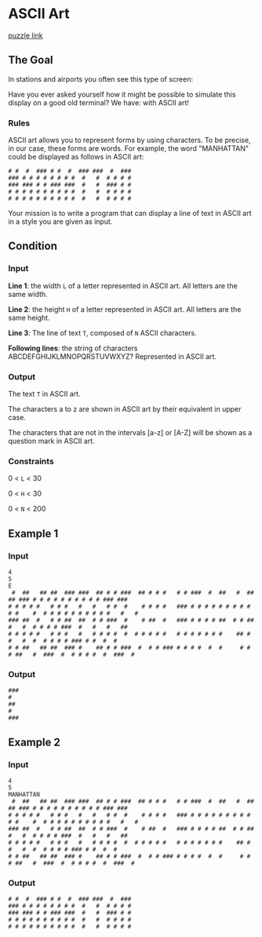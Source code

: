 # ASCII Art
[puzzle link](https://www.codingame.com/training/easy/ascii-art)

## The Goal
In stations and airports you often see this type of screen:

Have you ever asked yourself how it might be possible to simulate this display on a good old terminal? We have: with ASCII art!

### Rules
ASCII art allows you to represent forms by using characters. To be precise, in our case, these forms are words. For example, the word "MANHATTAN" could be displayed as follows in ASCII art:
``` 
# #  #  ### # #  #  ### ###  #  ###
### # # # # # # # #  #   #  # # # #
### ### # # ### ###  #   #  ### # #
# # # # # # # # # #  #   #  # # # #
# # # # # # # # # #  #   #  # # # #
```
Your mission is to write a program that can display a line of text in ASCII art in a style you are given as input.

## Condition
### Input
**Line 1**: the width `L` of a letter represented in ASCII art. All letters are the same width.

**Line 2**: the height `H` of a letter represented in ASCII art. All letters are the same height.

**Line 3**: The line of text `T`, composed of `N` ASCII characters.

**Following lines**: the string of characters ABCDEFGHIJKLMNOPQRSTUVWXYZ? Represented in ASCII art.

### Output
The text `T` in ASCII art.

The characters a to z are shown in ASCII art by their equivalent in upper case.

The characters that are not in the intervals [a-z] or [A-Z] will be shown as a question mark in ASCII art.

### Constraints
0 < `L` < 30

0 < `H` < 30

0 < `N` < 200

## Example 1
### Input
```
4
5 
E
 #  ##   ## ##  ### ###  ## # # ###  ## # # #   # # ###  #  ##   #  ##   ## ### # # # # # # # # # # ### ### 
# # # # #   # # #   #   #   # #  #    # # # #   ### # # # # # # # # # # #    #  # # # # # # # # # #   #   # 
### ##  #   # # ##  ##  # # ###  #    # ##  #   ### # # # # ##  # # ##   #   #  # # # # ###  #   #   #   ## 
# # # # #   # # #   #   # # # #  #  # # # # #   # # # # # # #    ## # #   #  #  # # # # ### # #  #  #       
# # ##   ## ##  ### #    ## # # ###  #  # # ### # # # #  #  #     # # # ##   #  ###  #  # # # #  #  ###  #  
```
### Output
```
### 
#   
##  
#   
### 
```

## Example 2
### Input
```
4
5
MANHATTAN
 #  ##   ## ##  ### ###  ## # # ###  ## # # #   # # ###  #  ##   #  ##   ## ### # # # # # # # # # # ### ### 
# # # # #   # # #   #   #   # #  #    # # # #   ### # # # # # # # # # # #    #  # # # # # # # # # #   #   # 
### ##  #   # # ##  ##  # # ###  #    # ##  #   ### # # # # ##  # # ##   #   #  # # # # ###  #   #   #   ## 
# # # # #   # # #   #   # # # #  #  # # # # #   # # # # # # #    ## # #   #  #  # # # # ### # #  #  #       
# # ##   ## ##  ### #    ## # # ###  #  # # ### # # # #  #  #     # # # ##   #  ###  #  # # # #  #  ###  #  
```
### Output
```
# #  #  ### # #  #  ### ###  #  ###  
### # # # # # # # #  #   #  # # # #  
### ### # # ### ###  #   #  ### # #  
# # # # # # # # # #  #   #  # # # #  
# # # # # # # # # #  #   #  # # # # 
```
